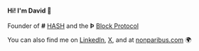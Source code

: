 [GitHub Banner]: https://github.com/nonparibus#hi-im-david-
[HASH]: https://github.com/hashintel/hash
[Block Protocol]: https://github.com/blockprotocol/blockprotocol
[LinkedIn]: https://linkedin.com/in/delta
[X]: https://x.com/nonparibus
[nonparibus.com]: https://nonparibus.com/?utm_medium=organic&utm_source=github_readme_nonparibus-profile_root

#### Hi! I'm David 👋

Founder of **#** [HASH] and the **Þ** [Block Protocol]

You can also find me on [LinkedIn], [X], and at [nonparibus.com] 🌍 
